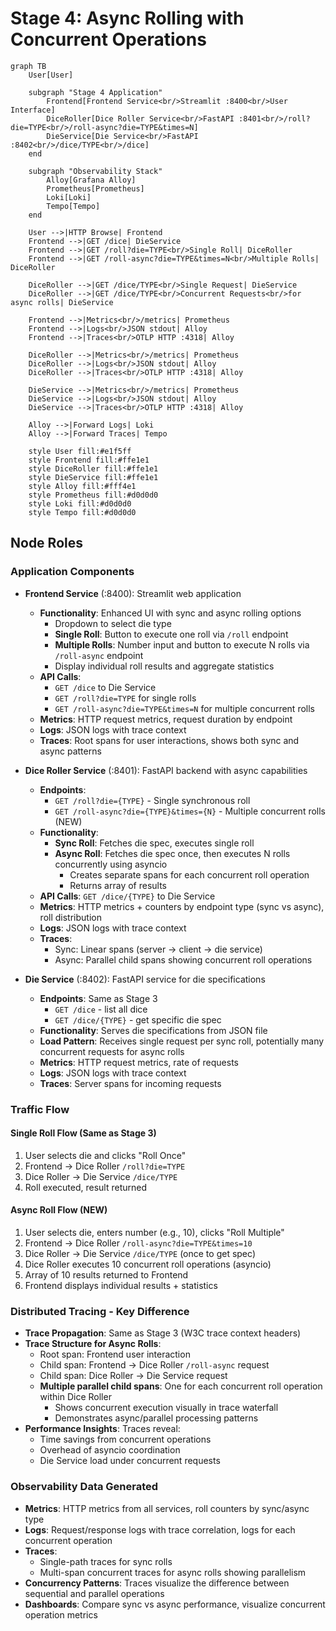 # Stage 4: Async Rolling with Concurrent Operations

```mermaid
graph TB
    User[User]

    subgraph "Stage 4 Application"
        Frontend[Frontend Service<br/>Streamlit :8400<br/>User Interface]
        DiceRoller[Dice Roller Service<br/>FastAPI :8401<br/>/roll?die=TYPE<br/>/roll-async?die=TYPE&times=N]
        DieService[Die Service<br/>FastAPI :8402<br/>/dice/TYPE<br/>/dice]
    end

    subgraph "Observability Stack"
        Alloy[Grafana Alloy]
        Prometheus[Prometheus]
        Loki[Loki]
        Tempo[Tempo]
    end

    User -->|HTTP Browse| Frontend
    Frontend -->|GET /dice| DieService
    Frontend -->|GET /roll?die=TYPE<br/>Single Roll| DiceRoller
    Frontend -->|GET /roll-async?die=TYPE&times=N<br/>Multiple Rolls| DiceRoller

    DiceRoller -->|GET /dice/TYPE<br/>Single Request| DieService
    DiceRoller -->|GET /dice/TYPE<br/>Concurrent Requests<br/>for async rolls| DieService

    Frontend -->|Metrics<br/>/metrics| Prometheus
    Frontend -->|Logs<br/>JSON stdout| Alloy
    Frontend -->|Traces<br/>OTLP HTTP :4318| Alloy

    DiceRoller -->|Metrics<br/>/metrics| Prometheus
    DiceRoller -->|Logs<br/>JSON stdout| Alloy
    DiceRoller -->|Traces<br/>OTLP HTTP :4318| Alloy

    DieService -->|Metrics<br/>/metrics| Prometheus
    DieService -->|Logs<br/>JSON stdout| Alloy
    DieService -->|Traces<br/>OTLP HTTP :4318| Alloy

    Alloy -->|Forward Logs| Loki
    Alloy -->|Forward Traces| Tempo

    style User fill:#e1f5ff
    style Frontend fill:#ffe1e1
    style DiceRoller fill:#ffe1e1
    style DieService fill:#ffe1e1
    style Alloy fill:#fff4e1
    style Prometheus fill:#d0d0d0
    style Loki fill:#d0d0d0
    style Tempo fill:#d0d0d0
```

## Node Roles

### Application Components

- **Frontend Service** (:8400): Streamlit web application
  - **Functionality**: Enhanced UI with sync and async rolling options
    - Dropdown to select die type
    - **Single Roll**: Button to execute one roll via `/roll` endpoint
    - **Multiple Rolls**: Number input and button to execute N rolls via `/roll-async` endpoint
    - Display individual roll results and aggregate statistics
  - **API Calls**:
    - `GET /dice` to Die Service
    - `GET /roll?die=TYPE` for single rolls
    - `GET /roll-async?die=TYPE&times=N` for multiple concurrent rolls
  - **Metrics**: HTTP request metrics, request duration by endpoint
  - **Logs**: JSON logs with trace context
  - **Traces**: Root spans for user interactions, shows both sync and async patterns

- **Dice Roller Service** (:8401): FastAPI backend with async capabilities
  - **Endpoints**:
    - `GET /roll?die={TYPE}` - Single synchronous roll
    - `GET /roll-async?die={TYPE}&times={N}` - Multiple concurrent rolls (NEW)
  - **Functionality**:
    - **Sync Roll**: Fetches die spec, executes single roll
    - **Async Roll**: Fetches die spec once, then executes N rolls concurrently using asyncio
      - Creates separate spans for each concurrent roll operation
      - Returns array of results
  - **API Calls**: `GET /dice/{TYPE}` to Die Service
  - **Metrics**: HTTP metrics + counters by endpoint type (sync vs async), roll distribution
  - **Logs**: JSON logs with trace context
  - **Traces**:
    - Sync: Linear spans (server → client → die service)
    - Async: Parallel child spans showing concurrent roll operations

- **Die Service** (:8402): FastAPI service for die specifications
  - **Endpoints**: Same as Stage 3
    - `GET /dice` - list all dice
    - `GET /dice/{TYPE}` - get specific die spec
  - **Functionality**: Serves die specifications from JSON file
  - **Load Pattern**: Receives single request per sync roll, potentially many concurrent requests for async rolls
  - **Metrics**: HTTP request metrics, rate of requests
  - **Logs**: JSON logs with trace context
  - **Traces**: Server spans for incoming requests

### Traffic Flow

#### Single Roll Flow (Same as Stage 3)
1. User selects die and clicks "Roll Once"
2. Frontend → Dice Roller `/roll?die=TYPE`
3. Dice Roller → Die Service `/dice/TYPE`
4. Roll executed, result returned

#### Async Roll Flow (NEW)
1. User selects die, enters number (e.g., 10), clicks "Roll Multiple"
2. Frontend → Dice Roller `/roll-async?die=TYPE&times=10`
3. Dice Roller → Die Service `/dice/TYPE` (once to get spec)
4. Dice Roller executes 10 concurrent roll operations (asyncio)
5. Array of 10 results returned to Frontend
6. Frontend displays individual results + statistics

### Distributed Tracing - Key Difference

- **Trace Propagation**: Same as Stage 3 (W3C trace context headers)
- **Trace Structure for Async Rolls**:
  - Root span: Frontend user interaction
  - Child span: Frontend → Dice Roller `/roll-async` request
  - Child span: Dice Roller → Die Service request
  - **Multiple parallel child spans**: One for each concurrent roll operation within Dice Roller
    - Shows concurrent execution visually in trace waterfall
    - Demonstrates async/parallel processing patterns
- **Performance Insights**: Traces reveal:
  - Time savings from concurrent operations
  - Overhead of asyncio coordination
  - Die Service load under concurrent requests

### Observability Data Generated

- **Metrics**: HTTP metrics from all services, roll counters by sync/async type
- **Logs**: Request/response logs with trace correlation, logs for each concurrent operation
- **Traces**:
  - Single-path traces for sync rolls
  - Multi-span concurrent traces for async rolls showing parallelism
- **Concurrency Patterns**: Traces visualize the difference between sequential and parallel operations
- **Dashboards**: Compare sync vs async performance, visualize concurrent operation metrics
